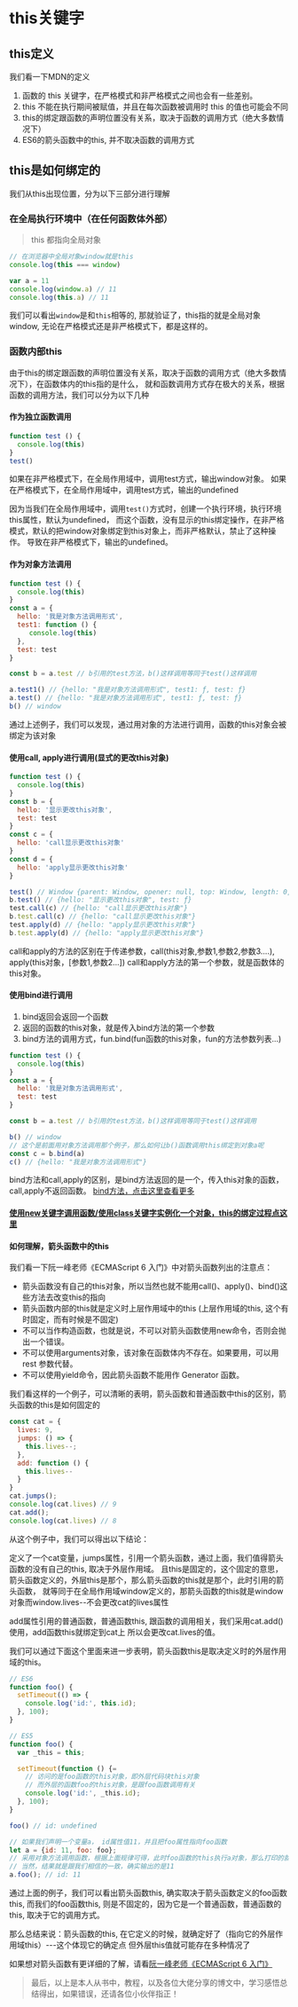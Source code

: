 # this关键字

## this定义

我们看一下MDN的定义

1. 函数的 this 关键字，在严格模式和非严格模式之间也会有一些差别。
3. this 不能在执行期间被赋值，并且在每次函数被调用时 this 的值也可能会不同
2. this的绑定跟函数的声明位置没有关系，取决于函数的调用方式（绝大多数情况下）
4. ES6的箭头函数中的this, 并不取决函数的调用方式

## this是如何绑定的

我们从this出现位置，分为以下三部分进行理解

### 在全局执行环境中（在任何函数体外部）

> this 都指向全局对象

```js
// 在浏览器中全局对象window就是this
console.log(this === window)

var a = 11
console.log(window.a) // 11
console.log(this.a) // 11
```
我们可以看出`window`是和`this`相等的, 那就验证了，this指的就是全局对象window,
无论在严格模式还是非严格模式下，都是这样的。

### 函数内部this

由于this的绑定跟函数的声明位置没有关系，取决于函数的调用方式（绝大多数情况下），在函数体内的this指的是什么，
就和函数调用方式存在极大的关系，根据函数的调用方法，我们可以分为以下几种

#### 作为独立函数调用

```js
function test () {
  console.log(this)
}
test()
```
如果在非严格模式下，在全局作用域中，调用test方式，输出window对象。
如果在严格模式下，在全局作用域中，调用test方式，输出的undefined

因为当我们在全局作用域中，调用`test()`方式时，创建一个执行环境，执行环境this属性，默认为undefined，
而这个函数，没有显示的this绑定操作，在非严格模式，默认的把window对象绑定到this对象上，而非严格默认，禁止了这种操作。
导致在非严格模式下，输出的undefined。

#### 作为对象方法调用

```js
function test () {
  console.log(this)
}
const a = {
  hello: '我是对象方法调用形式',
  test1: function () {
     console.log(this)
  },
  test: test
}

const b = a.test // b引用的test方法，b()这样调用等同于test()这样调用

a.test1() // {hello: "我是对象方法调用形式", test1: ƒ, test: ƒ}
a.test() // {hello: "我是对象方法调用形式", test1: ƒ, test: ƒ}
b() // window
```
通过上述例子，我们可以发现，通过用对象的方法进行调用，函数的this对象会被绑定为该对象

#### 使用call, apply进行调用(显式的更改this对象)

```js
function test () {
  console.log(this)
}
const b = {
  hello: '显示更改this对象',
  test: test
}
const c = {
  hello: 'call显示更改this对象'
}
const d = {
  hello: 'apply显示更改this对象'
}

test() // Window {parent: Window, opener: null, top: Window, length: 0, frames: Window, …}
b.test() // {hello: "显示更改this对象", test: ƒ}
test.call(c) // {hello: "call显示更改this对象"}
b.test.call(c) // {hello: "call显示更改this对象"}
test.apply(d) // {hello: "apply显示更改this对象"}
b.test.apply(d) // {hello: "apply显示更改this对象"}
```

call和apply的方法的区别在于传递参数，call(this对象,参数1,参数2,参数3....), apply(this对象，[参数1,参数2...])
call和apply方法的第一个参数，就是函数体的this对象。

#### 使用bind进行调用

1. bind返回会返回一个函数
2. 返回的函数的this对象，就是传入bind方法的第一个参数
3. bind方法的调用方式，fun.bind(fun函数的this对象，fun的方法参数列表...)

```js
function test () {
  console.log(this)
}
const a = {
  hello: '我是对象方法调用形式',
  test: test
}

const b = a.test // b引用的test方法，b()这样调用等同于test()这样调用

b() // window
// 这个是前面用对象方法调用那个例子，那么如何让b()函数调用this绑定到对象a呢
const c = b.bind(a)
c() // {hello: "我是对象方法调用形式"}
```

bind方法和call,apply的区别，是bind方法返回的是一个，传入this对象的函数，call,apply不返回函数。
[bind方法，点击这里查看更多](https://developer.mozilla.org/zh-CN/docs/Web/JavaScript/Reference/Global_Objects/Function/bind)

#### [使用new关键字调用函数/使用class关键字实例化一个对象，this的绑定过程点这里](./new关键字)


#### 如何理解，箭头函数中的this

我们看一下阮一峰老师《ECMAScript 6 入门》中对箭头函数列出的注意点：

* 箭头函数没有自己的this对象，所以当然也就不能用call()、apply()、bind()这些方法去改变this的指向
* 箭头函数内部的this就是定义时上层作用域中的this (上层作用域的this, 这个有时固定，而有时候是不固定)
* 不可以当作构造函数，也就是说，不可以对箭头函数使用new命令，否则会抛出一个错误。
* 不可以使用arguments对象，该对象在函数体内不存在。如果要用，可以用 rest 参数代替。
* 不可以使用yield命令，因此箭头函数不能用作 Generator 函数。


我们看这样的一个例子，可以清晰的表明，箭头函数和普通函数中this的区别，箭头函数的this是如何固定的

```js
const cat = {
  lives: 9,
  jumps: () => {
    this.lives--;
  },
  add: function () {
    this.lives--
  }
}
cat.jumps();
console.log(cat.lives) // 9
cat.add();
console.log(cat.lives) // 8
```

从这个例子中，我们可以得出以下结论：

定义了一个cat变量，jumps属性，引用一个箭头函数，通过上面，我们值得箭头函数的没有自己的this, 取决于外层作用域。
且this是固定的，这个固定的意思，箭头函数定义的，外层this是那个，那么箭头函数的this就是那个，此时引用的箭头函数，
就等同于在全局作用域window定义的，那箭头函数的this就是window对象而window.lives--不会更改cat的lives属性

add属性引用的普通函数，普通函数this, 跟函数的调用相关，我们采用cat.add()使用，add函数this就绑定到cat上
所以会更改cat.lives的值。


我们可以通过下面这个里面来进一步表明，箭头函数this是取决定义时的外层作用域的this。

```js
// ES6
function foo() {
  setTimeout(() => {
    console.log('id:', this.id);
  }, 100);
}

// ES5
function foo() {
  var _this = this;

  setTimeout(function () {=
    // 访问的是foo函数的this对象，即外层代码块this对象
    // 而外层的函数foo的this对象，是跟foo函数调用有关
    console.log('id:', _this.id);
  }, 100);
}

foo() // id: undefined

// 如果我们声明一个变量a， id属性值11，并且把foo属性指向foo函数
let a = {id: 11, foo: foo};
// 采用对象方法调用函数，根据上面规律可得，此时foo函数的this执行a对象，那么打印的就是a.id的值即11
// 当然，结果就是跟我们相信的一致，确实输出的是11
a.foo(); // id: 11
```
通过上面的例子，我们可以看出箭头函数this, 确实取决于箭头函数定义的foo函数this, 而我们的foo函数this,
则是不固定的，因为它是一个普通函数，普通函数的this, 取决于它的调用方式。

那么总结来说：箭头函数的this, 在它定义的时候，就确定好了（指向它的外层作用域this）---这个体现它的确定点
但外层this值就可能存在多种情况了

如果想对箭头函数有更详细的了解，请看[阮一峰老师《ECMAScript 6 入门》](https://es6.ruanyifeng.com/#docs/function)

> 最后，以上是本人从书中，教程，以及各位大佬分享的博文中，学习感悟总结得出，如果错误，还请各位小伙伴指正！
